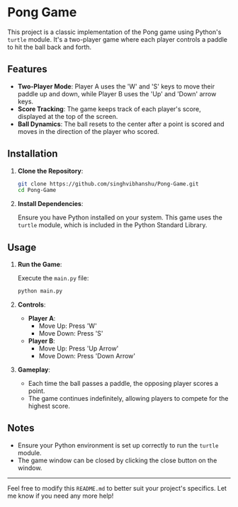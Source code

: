 # Pong Game

This project is a classic implementation of the Pong game using Python's `turtle` module. It's a two-player game where each player controls a paddle to hit the ball back and forth.

## Features

- **Two-Player Mode**: Player A uses the 'W' and 'S' keys to move their paddle up and down, while Player B uses the 'Up' and 'Down' arrow keys.
- **Score Tracking**: The game keeps track of each player's score, displayed at the top of the screen.
- **Ball Dynamics**: The ball resets to the center after a point is scored and moves in the direction of the player who scored.

## Installation

1. **Clone the Repository**:

   ```bash
   git clone https://github.com/singhvibhanshu/Pong-Game.git
   cd Pong-Game
   ```

2. **Install Dependencies**:

   Ensure you have Python installed on your system. This game uses the `turtle` module, which is included in the Python Standard Library.

## Usage

1. **Run the Game**:

   Execute the `main.py` file:

   ```bash
   python main.py
   ```

2. **Controls**:

   - **Player A**:
     - Move Up: Press 'W'
     - Move Down: Press 'S'
   - **Player B**:
     - Move Up: Press 'Up Arrow'
     - Move Down: Press 'Down Arrow'

3. **Gameplay**:

   - Each time the ball passes a paddle, the opposing player scores a point.
   - The game continues indefinitely, allowing players to compete for the highest score.

## Notes

- Ensure your Python environment is set up correctly to run the `turtle` module.
- The game window can be closed by clicking the close button on the window.

---

Feel free to modify this `README.md` to better suit your project's specifics. Let me know if you need any more help!

